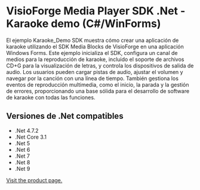 ﻿# VisioForge Media Player SDK .Net - Karaoke demo (C#/WinForms)

El ejemplo Karaoke_Demo SDK muestra cómo crear una aplicación de karaoke utilizando el SDK Media Blocks de VisioForge en una aplicación Windows Forms. Este ejemplo inicializa el SDK, configura un canal de medios para la reproducción de karaoke, incluido el soporte de archivos CD+G para la visualización de letras, y controla los dispositivos de salida de audio. Los usuarios pueden cargar pistas de audio, ajustar el volumen y navegar por la canción con una línea de tiempo. También gestiona los eventos de reproducción multimedia, como el inicio, la parada y la gestión de errores, proporcionando una base sólida para el desarrollo de software de karaoke con todas las funciones.

## Versiones de .Net compatibles

- .Net 4.7.2
- .Net Core 3.1
- .Net 5
- .Net 6
- .Net 7
- .Net 8
- .Net 9

[Visit the product page.](https://www.visioforge.com/media-player-sdk-net)